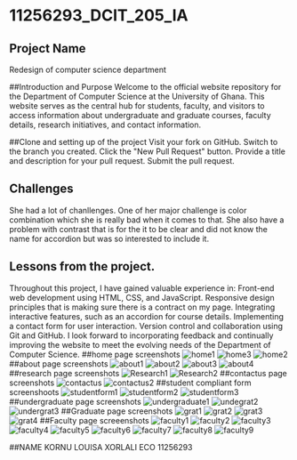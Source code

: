 # 11256293_DCIT_205_IA 

## Project Name
Redesign of computer science department

##Introduction and Purpose
Welcome to the official website repository for the Department of Computer Science at the University of Ghana. This website serves as the central hub for students, faculty, and visitors to access information about undergraduate and graduate courses, faculty details, research initiatives, and contact information.

##Clone and setting up of the project
Visit your fork on GitHub.
Switch to the branch you created.
Click the "New Pull Request" button.
Provide a title and description for your pull request.
Submit the pull request.

## Challenges
She had a lot of chanllenges. One of her major challenge is color combination which she is really bad when it comes to that. She also have a problem with contrast that is for the it to be clear and did not know the name for accordion but was so interested to include it.


## Lessons from the project.
Throughout this project, I have gained valuable experience in:
Front-end web development using HTML, CSS, and JavaScript.
Responsive design principles that is making sure there is a contract on my page.
Integrating interactive features, such as an accordion for course details.
Implementing a contact form for user interaction.
Version control and collaboration using Git and GitHub.
I look forward to incorporating feedback and continually improving the website to meet the evolving needs of the Department of Computer Science.
##home page screenshots
![home1](https://github.com/LouisaEco/DCIT_205_IA/assets/147488916/97c38bb6-35ef-4e0f-b848-4d3975ea3fe3)
![home3](https://github.com/LouisaEco/DCIT_205_IA/assets/147488916/729fd164-5e31-41bf-9d9f-f70a125d9da4)
![home2](https://github.com/LouisaEco/DCIT_205_IA/assets/147488916/f0b20256-b0f0-4c3b-95d6-56827f40df94)
##about page screenshots
![about1](https://github.com/LouisaEco/DCIT_205_IA/assets/147488916/dac0ff85-c5eb-42ab-833d-12897046bce2)
![about2](https://github.com/LouisaEco/DCIT_205_IA/assets/147488916/49ce86e6-c039-4059-b223-171ebd4018a3)
![about3](https://github.com/LouisaEco/DCIT_205_IA/assets/147488916/257058b2-dfc0-4137-9334-6a5a8a8c379a)
![about4](https://github.com/LouisaEco/DCIT_205_IA/assets/147488916/fb3a87fc-30de-4952-9973-bfbe41e79ba6)
##research page screenshots
![Research1](https://github.com/LouisaEco/DCIT_205_IA/assets/147488916/25855bab-3981-451b-ae99-11af5fe266a6)
![Research2](https://github.com/LouisaEco/DCIT_205_IA/assets/147488916/62f6c60c-a532-4927-9e55-978d148fa9ec)
##contactus page screenshots
![contactus](https://github.com/LouisaEco/DCIT_205_IA/assets/147488916/a4d49c9d-856b-46b0-a2ef-fb70855696d1)
![contactus2](https://github.com/LouisaEco/DCIT_205_IA/assets/147488916/0902ce1e-15ad-4ec8-bab5-42f84a4f76eb)
##student compliant form screenshoots
![studentform1](https://github.com/LouisaEco/DCIT_205_IA/assets/147488916/564eab39-f540-4c4c-bbf9-4455d4fc5f20)
![studentform2](https://github.com/LouisaEco/DCIT_205_IA/assets/147488916/9a5fc304-a5ce-4e1a-90fb-c2765c526845)
![studentform3](https://github.com/LouisaEco/DCIT_205_IA/assets/147488916/178d5946-f4c3-4bbd-b413-44ac3049ad5e)
##undergraduate page screenshots
![undergraduate1](https://github.com/LouisaEco/DCIT_205_IA/assets/147488916/b37e6c1a-82ff-46ab-9af3-7837c78a14d6)
![undegrat2](https://github.com/LouisaEco/DCIT_205_IA/assets/147488916/30450515-4238-4aa8-8749-ed0d513a6bfe)
![undergrat3](https://github.com/LouisaEco/DCIT_205_IA/assets/147488916/aa1f0574-3148-45f3-813c-3ff460c4054c)
##Graduate page screenshots
![grat1](https://github.com/LouisaEco/DCIT_205_IA/assets/147488916/a9a7a88c-b9b5-4bcf-a8cd-cb9507357a04)
![grat2](https://github.com/LouisaEco/DCIT_205_IA/assets/147488916/54bc0fde-3ccb-4be3-a200-ac99591f3f66)
![grat3](https://github.com/LouisaEco/DCIT_205_IA/assets/147488916/006ea79f-9f30-4579-a67f-6bdec82456a9)
![grat4](https://github.com/LouisaEco/DCIT_205_IA/assets/147488916/0094b95e-9e0b-42fa-a2af-e07c4755538d)
##Faculty page screeenshots
![faculty1](https://github.com/LouisaEco/DCIT_205_IA/assets/147488916/47860be6-86ef-4ad0-b8c0-5ea06129a2dc)
![faculty2](https://github.com/LouisaEco/DCIT_205_IA/assets/147488916/1e8f3c9f-83d5-4388-87b8-0604be3c12a7)
![faculty3](https://github.com/LouisaEco/DCIT_205_IA/assets/147488916/45beb89f-264a-45b9-9441-644bc5ac5c68)
![faculty4](https://github.com/LouisaEco/DCIT_205_IA/assets/147488916/c4779c5b-58ba-4c3b-9c1e-79d9c5fe4553)
![faculty5](https://github.com/LouisaEco/DCIT_205_IA/assets/147488916/8e3aacbb-b06b-45f0-90bc-e8555b16628a)
![faculty6](https://github.com/LouisaEco/DCIT_205_IA/assets/147488916/2edd1803-4478-4195-a408-40cf1f903e9e)
![faculty7](https://github.com/LouisaEco/DCIT_205_IA/assets/147488916/c42f6b40-b7b4-4c0a-8374-49a77d71f693)
![faculty8](https://github.com/LouisaEco/DCIT_205_IA/assets/147488916/c50d113b-29a6-47cc-ad51-341e01296798)
![faculty9](https://github.com/LouisaEco/DCIT_205_IA/assets/147488916/5e5e2b1e-1375-44cb-b7d9-9bcf79779a30)


##NAME
KORNU LOUISA XORLALI ECO 11256293

